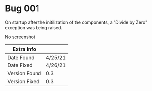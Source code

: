 # Bug 001

On startup after the initilization of the components, a "Divide by Zero" exception was being raised.

No screenshot

| Extra Info | |
|-|-|
| Date Found | 4/25/21 |
| Date Fixed | 4/26/21 |
| Version Found | 0.3 |
| Version Fixed | 0.3 |
